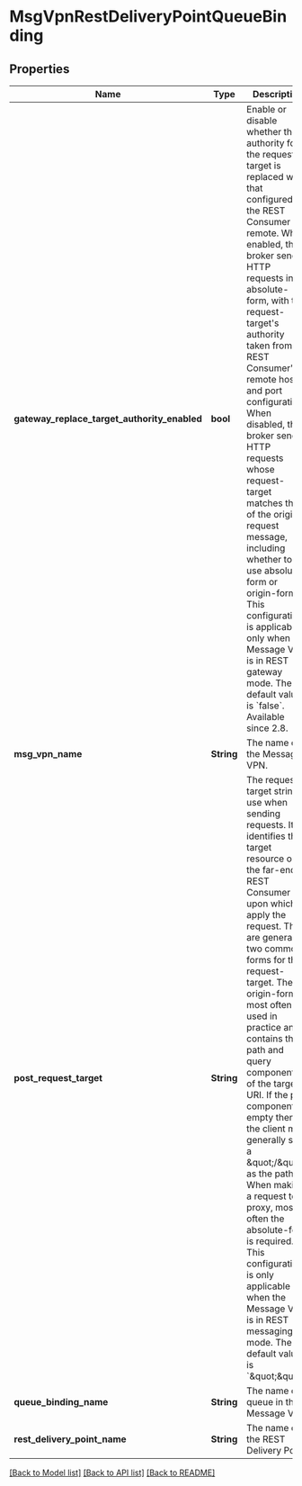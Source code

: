 # MsgVpnRestDeliveryPointQueueBinding

## Properties
Name | Type | Description | Notes
------------ | ------------- | ------------- | -------------
**gateway_replace_target_authority_enabled** | **bool** | Enable or disable whether the authority for the request-target is replaced with that configured for the REST Consumer remote. When enabled, the broker sends HTTP requests in absolute-form, with the request-target&#39;s authority taken from the REST Consumer&#39;s remote host and port configuration. When disabled, the broker sends HTTP requests whose request-target matches that of the original request message, including whether to use absolute-form or origin-form. This configuration is applicable only when the Message VPN is in REST gateway mode. The default value is &#x60;false&#x60;. Available since 2.8. | [optional] [default to null]
**msg_vpn_name** | **String** | The name of the Message VPN. | [optional] [default to null]
**post_request_target** | **String** | The request-target string to use when sending requests. It identifies the target resource on the far-end REST Consumer upon which to apply the request. There are generally two common forms for the request-target. The origin-form is most often used in practice and contains the path and query components of the target URI. If the path component is empty then the client must generally send a \&quot;/\&quot; as the path. When making a request to a proxy, most often the absolute-form is required. This configuration is only applicable when the Message VPN is in REST messaging mode. The default value is &#x60;\&quot;\&quot;&#x60;. | [optional] [default to null]
**queue_binding_name** | **String** | The name of a queue in the Message VPN. | [optional] [default to null]
**rest_delivery_point_name** | **String** | The name of the REST Delivery Point. | [optional] [default to null]

[[Back to Model list]](../README.md#documentation-for-models) [[Back to API list]](../README.md#documentation-for-api-endpoints) [[Back to README]](../README.md)



